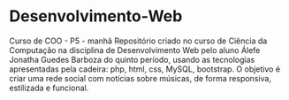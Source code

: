 # Desenvolvimento-Web
Curso de COO - P5 - manhã
  Repositório criado no curso de Ciência da Computação na disciplina de Desenvolvimento Web pelo aluno Álefe Jonatha Guedes       Barboza do quinto período, usando as tecnologias apresentadas pela cadeira: php, html, css, MySQL, bootstrap.
  O objetivo é criar uma rede social com notícias sobre músicas, de forma responsiva, estilizada e funcional.
